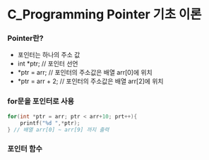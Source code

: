 # C_Programming Pointer 기초 이론

### Pointer란?
- 포인터는 하나의 주소 값
- int *ptr; // 포인터 선언
- *ptr = arr; // 포인터의 주소값은 배열 arr[0]에 위치
- *ptr = arr + 2; // 포인터의 주소값은 배열 arr[2]에 위치

### for문을 포인터로 사용
```c++
for(int *ptr = arr; ptr < arr+10; prt++){
    printf("%d ",*ptr);
} // 배열 arr[0] ~ arr[9] 까지 출력
```

### 포인터 함수
